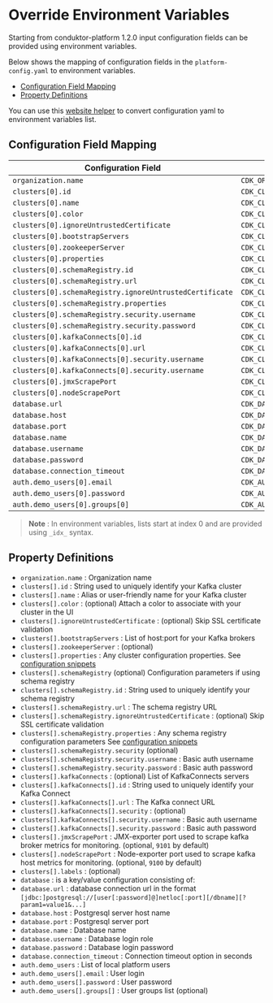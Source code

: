# Override Environment Variables

Starting from conduktor-platform 1.2.0 input configuration fields can be provided using environment variables.

Below shows the mapping of configuration fields in the `platform-config.yaml` to environment variables.

- [Configuration Field Mapping](#configuration-field-mapping)
- [Property Definitions](#property-definitions)

You can use this [website helper](https://conduktor.github.io/yaml-to-env/) to convert configuration yaml to environment variables list.

## Configuration Field Mapping

| Configuration Field     | Environment Variable    |
|-----|-----|
| `organization.name`    | `CDK_ORGANIZATION_NAME`  |
| `clusters[0].id`    | `CDK_CLUSTERS_0_ID`  |
| `clusters[0].name`    | `CDK_CLUSTERS_0_NAME`  |
| `clusters[0].color`    | `CDK_CLUSTERS_0_COLOR`  |
| `clusters[0].ignoreUntrustedCertificate`    | `CDK_CLUSTERS_0_IGNOREUNTRUSTEDCERTIFICATE`  |
| `clusters[0].bootstrapServers`    | `CDK_CLUSTERS_0_BOOTSTRAPSERVERS`  | 
| `clusters[0].zookeeperServer`    | `CDK_CLUSTERS_0_ZOOKEEPERSERVER`  | 
| `clusters[0].properties`    | `CDK_CLUSTERS_0_PROPERTIES`  | 
| `clusters[0].schemaRegistry.id`    | `CDK_CLUSTERS_0_SCHEMAREGISTRY_ID`  | 
| `clusters[0].schemaRegistry.url`    | `CDK_CLUSTERS_0_SCHEMAREGISTRY_URL`  | 
| `clusters[0].schemaRegistry.ignoreUntrustedCertificate`    | `CDK_CLUSTERS_0_SCHEMAREGISTRY_IGNOREUNTRUSTEDCERTIFICATE`  | 
| `clusters[0].schemaRegistry.properties`    | `CDK_CLUSTERS_0_SCHEMAREGISTRY_PROPERTIES`  | 
| `clusters[0].schemaRegistry.security.username`    | `CDK_CLUSTERS_0_SCHEMAREGISTRY_SECURITY_USERNAME`  | 
| `clusters[0].schemaRegistry.security.password`    | `CDK_CLUSTERS_0_SCHEMAREGISTRY_SECURITY_PASSWORD`  | 
| `clusters[0].kafkaConnects[0].id`    | `CDK_CLUSTERS_0_KAFKACONNECTS_0_ID`  | 
| `clusters[0].kafkaConnects[0].url`    | `CDK_CLUSTERS_0_KAFKACONNECTS_0_URL`  | 
| `clusters[0].kafkaConnects[0].security.username`    | `CDK_CLUSTERS_0_KAFKACONNECTS_0_SECURITY_USERNAME`  | 
| `clusters[0].kafkaConnects[0].security.username`    | `CDK_CLUSTERS_0_KAFKACONNECTS_0_SECURITY_PASSWORD`  |
| `clusters[0].jmxScrapePort`    | `CDK_CLUSTERS_0_JMXSCRAPEPORT`  |
| `clusters[0].nodeScrapePort`   | `CDK_CLUSTERS_0_NODECRAPEPORT`  |
| `database.url`    | `CDK_DATABASE_URL`  | 
| `database.host`    | `CDK_DATABASE_HOST`  |
| `database.port`    | `CDK_DATABASE_PORT`  |
| `database.name`    | `CDK_DATABASE_NAME`  |
| `database.username`    | `CDK_DATABASE_USERNAME`  |
| `database.password`    | `CDK_DATABASE_PASSWORD`  |
| `database.connection_timeout`    | `CDK_DATABASE_CONNECTIONTIMEOUT`  |
| `auth.demo_users[0].email` | `CDK_AUTH_DEMOUSERS_0_email` | 
| `auth.demo_users[0].password` | `CDK_AUTH_DEMOUSERS_0_password` |
| `auth.demo_users[0].groups[0]` | `CDK_AUTH_DEMOUSERS_0_groups_0` |

> **Note** : In environment variables, lists start at index 0 and are provided using `_idx_` syntax. 

## Property Definitions

- `organization.name` : Organization name
- `clusters[].id` : String used to uniquely identify your Kafka cluster
- `clusters[].name` : Alias or user-friendly name for your Kafka cluster
- `clusters[].color` : (optional) Attach a color to associate with your cluster in the UI
- `clusters[].ignoreUntrustedCertificate` : (optional) Skip SSL certificate validation
- `clusters[].bootstrapServers` : List of host:port for your Kafka brokers
- `clusters[].zookeeperServer` : (optional)
- `clusters[].properties` : Any cluster configuration properties. See [configuration snippets](./Configuration.md#confluent-cloud-example)
- `clusters[].schemaRegistry` (optional)  Configuration parameters if using schema registry
- `clusters[].schemaRegistry.id` : String used to uniquely identify your schema registry
- `clusters[].schemaRegistry.url` : The schema registry URL
- `clusters[].schemaRegistry.ignoreUntrustedCertificate` : (optional) Skip SSL certificate validation
- `clusters[].schemaRegistry.properties` : Any schema registry configuration parameters See [configuration snippets](./Configuration.md#confluent-cloud-example)
- `clusters[].schemaRegistry.security` (optional)
- `clusters[].schemaRegistry.security.username` : Basic auth username
- `clusters[].schemaRegistry.security.password` : Basic auth password
- `clusters[].kafkaConnects` : (optional) List of KafkaConnects servers
- `clusters[].kafkaConnects[].id` : String used to uniquely identify your Kafka Connect
- `clusters[].kafkaConnects[].url` : The Kafka connect URL
- `clusters[].kafkaConnects[].security` : (optional)
- `clusters[].kafkaConnects[].security.username` : Basic auth username
- `clusters[].kafkaConnects[].security.password` : Basic auth password 
- `clusters[].jmxScrapePort` : JMX-exporter port used to scrape kafka broker metrics for monitoring. (optional, `9101` by default)
- `clusters[].nodeScrapePort` : Node-exporter port used to scrape kafka host metrics for monitoring. (optional, `9100` by default)
- `clusters[].labels` : (optional)
- `database` : is a key/value configuration consisting of:  
- `database.url` : database connection url in the format `[jdbc:]postgresql://[user[:password]@]netloc[:port][/dbname][?param1=value1&...]`    
- `database.host` : Postgresql server host name   
- `database.port` : Postgresql server port   
- `database.name` : Database name    
- `database.username` : Database login role   
- `database.password` : Database login password   
- `database.connection_timeout` : Connection timeout option in seconds 
- `auth.demo_users` : List of local platform users 
- `auth.demo_users[].email` : User login
- `auth.demo_users[].password` : User password
- `auth.demo_users[].groups[]` : User groups list (optional)

